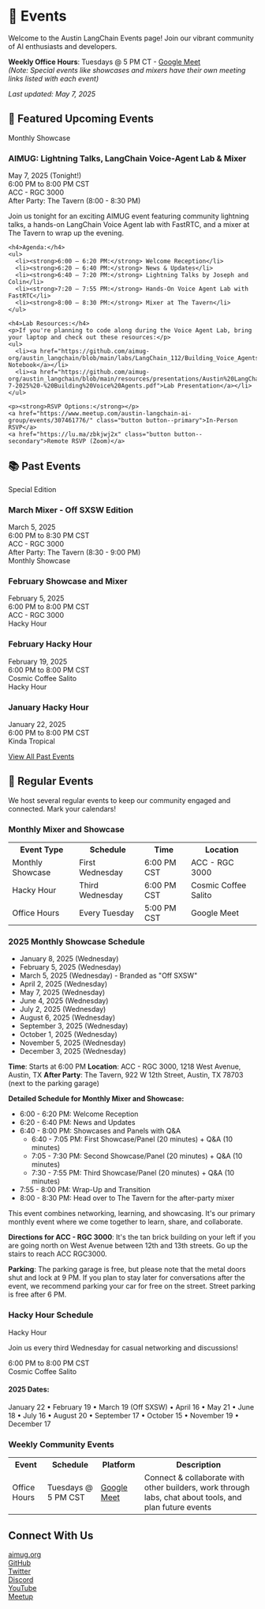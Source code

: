# 📅 Events

Welcome to the Austin LangChain Events page! Join our vibrant community of AI enthusiasts and developers.

**Weekly Office Hours**: Tuesdays @ 5 PM CT - [Google Meet](https://meet.google.com/fsm-nawg-cng)  
*(Note: Special events like showcases and mixers have their own meeting links listed with each event)*

*Last updated: May 7, 2025*

## 🎯 Featured Upcoming Events

<div class="event-grid">
  <div class="event-card">
    <span class="event-badge showcase-badge">Monthly Showcase</span>
    <h3>AIMUG: Lightning Talks, LangChain Voice-Agent Lab & Mixer</h3>
    <div class="event-info">
      <i class="fas fa-calendar"></i>
      <span>May 7, 2025 (Tonight!)</span>
    </div>
    <div class="event-info">
      <i class="fas fa-clock"></i>
      <span>6:00 PM to 8:00 PM CST</span>
    </div>
    <div class="event-info">
      <i class="fas fa-map-marker-alt"></i>
      <span>ACC - RGC 3000</span>
    </div>
    <div class="event-info">
      <i class="fas fa-glass-cheers"></i>
      <span>After Party: The Tavern (8:00 - 8:30 PM)</span>
    </div>
    <p>Join us tonight for an exciting AIMUG event featuring community lightning talks, a hands-on LangChain Voice Agent lab with FastRTC, and a mixer at The Tavern to wrap up the evening.</p>
    
    <h4>Agenda:</h4>
    <ul>
      <li><strong>6:00 – 6:20 PM:</strong> Welcome Reception</li>
      <li><strong>6:20 – 6:40 PM:</strong> News & Updates</li>
      <li><strong>6:40 – 7:20 PM:</strong> Lightning Talks by Joseph and Colin</li>
      <li><strong>7:20 – 7:55 PM:</strong> Hands-On Voice Agent Lab with FastRTC</li>
      <li><strong>8:00 – 8:30 PM:</strong> Mixer at The Tavern</li>
    </ul>
    
    <h4>Lab Resources:</h4>
    <p>If you're planning to code along during the Voice Agent Lab, bring your laptop and check out these resources:</p>
    <ul>
      <li><a href="https://github.com/aimug-org/austin_langchain/blob/main/labs/LangChain_112/Building_Voice_Agents_with_FastRTC.ipynb">Lab Notebook</a></li>
      <li><a href="https://github.com/aimug-org/austin_langchain/blob/main/resources/presentations/Austin%20LangChain%205-7-2025%20-%20Building%20Voice%20Agents.pdf">Lab Presentation</a></li>
    </ul>
    
    <p><strong>RSVP Options:</strong></p>
    <a href="https://www.meetup.com/austin-langchain-ai-group/events/307461776/" class="button button--primary">In-Person RSVP</a>
    <a href="https://lu.ma/zbkjwj2x" class="button button--secondary">Remote RSVP (Zoom)</a>
  </div>
</div>

## 📚 Past Events

<div class="event-card">
  <span class="event-badge showcase-badge">Special Edition</span>
  <h3>March Mixer - Off SXSW Edition</h3>
  <div class="event-info">
    <i class="fas fa-calendar"></i>
    <span>March 5, 2025</span>
  </div>
  <div class="event-info">
    <i class="fas fa-clock"></i>
    <span>6:00 PM to 8:30 PM CST</span>
  </div>
  <div class="event-info">
    <i class="fas fa-map-marker-alt"></i>
    <span>ACC - RGC 3000</span>
  </div>
  <div class="event-info">
    <i class="fas fa-glass-cheers"></i>
    <span>After Party: The Tavern (8:30 - 9:00 PM)</span>
  </div>
</div>

<div class="event-card">
  <span class="event-badge showcase-badge">Monthly Showcase</span>
  <h3>February Showcase and Mixer</h3>
  <div class="event-info">
    <i class="fas fa-calendar"></i>
    <span>February 5, 2025</span>
  </div>
  <div class="event-info">
    <i class="fas fa-clock"></i>
    <span>6:00 PM to 8:00 PM CST</span>
  </div>
  <div class="event-info">
    <i class="fas fa-map-marker-alt"></i>
    <span>ACC - RGC 3000</span>
  </div>
</div>

<div class="event-card">
  <span class="event-badge hacky-hour-badge">Hacky Hour</span>
  <h3>February Hacky Hour</h3>
  <div class="event-info">
    <i class="fas fa-calendar"></i>
    <span>February 19, 2025</span>
  </div>
  <div class="event-info">
    <i class="fas fa-clock"></i>
    <span>6:00 PM to 8:00 PM CST</span>
  </div>
  <div class="event-info">
    <i class="fas fa-map-marker-alt"></i>
    <span>Cosmic Coffee Salito</span>
  </div>
</div>

<div class="event-card">
  <span class="event-badge hacky-hour-badge">Hacky Hour</span>
  <h3>January Hacky Hour</h3>
  <div class="event-info">
    <i class="fas fa-calendar"></i>
    <span>January 22, 2025</span>
  </div>
  <div class="event-info">
    <i class="fas fa-clock"></i>
    <span>6:00 PM to 8:00 PM CST</span>
  </div>
  <div class="event-info">
    <i class="fas fa-map-marker-alt"></i>
    <span>Kinda Tropical</span>
  </div>
</div>

<p class="text-center">
  <a href="https://www.meetup.com/austin-langchain-ai-group/events/past/" class="button button--secondary">View All Past Events</a>
</p>

## 📅 Regular Events

We host several regular events to keep our community engaged and connected. Mark your calendars!

### <i class="fas fa-calendar-alt"></i> Monthly Mixer and Showcase

<table class="schedule-table">
  <tr>
    <th>Event Type</th>
    <th>Schedule</th>
    <th>Time</th>
    <th>Location</th>
  </tr>
  <tr>
    <td><span class="event-badge showcase-badge">Monthly Showcase</span></td>
    <td>First Wednesday</td>
    <td>6:00 PM CST</td>
    <td>ACC - RGC 3000</td>
  </tr>
  <tr>
    <td><span class="event-badge hacky-hour-badge">Hacky Hour</span></td>
    <td>Third Wednesday</td>
    <td>6:00 PM CST</td>
    <td>Cosmic Coffee Salito</td>
  </tr>
  <tr>
    <td><i class="fas fa-users"></i> Office Hours</td>
    <td>Every Tuesday</td>
    <td>5:00 PM CST</td>
    <td>Google Meet</td>
  </tr>
</table>

### <i class="fas fa-calendar-check"></i> 2025 Monthly Showcase Schedule
- January 8, 2025 (Wednesday)
- February 5, 2025 (Wednesday)
- March 5, 2025 (Wednesday) - Branded as "Off SXSW"
- April 2, 2025 (Wednesday)
- May 7, 2025 (Wednesday)
- June 4, 2025 (Wednesday)
- July 2, 2025 (Wednesday)
- August 6, 2025 (Wednesday)
- September 3, 2025 (Wednesday)
- October 1, 2025 (Wednesday)
- November 5, 2025 (Wednesday)
- December 3, 2025 (Wednesday)

**Time**: Starts at 6:00 PM
**Location**: ACC - RGC 3000, 1218 West Avenue, Austin, TX
**After Party**: The Tavern, 922 W 12th Street, Austin, TX 78703 (next to the parking garage)

**Detailed Schedule for Monthly Mixer and Showcase:**
- 6:00 - 6:20 PM: Welcome Reception
- 6:20 - 6:40 PM: News and Updates
- 6:40 - 8:00 PM: Showcases and Panels with Q&A
  - 6:40 - 7:05 PM: First Showcase/Panel (20 minutes) + Q&A (10 minutes)
  - 7:05 - 7:30 PM: Second Showcase/Panel (20 minutes) + Q&A (10 minutes)
  - 7:30 - 7:55 PM: Third Showcase/Panel (20 minutes) + Q&A (10 minutes)
- 7:55 - 8:00 PM: Wrap-Up and Transition
- 8:00 - 8:30 PM: Head over to The Tavern for the after-party mixer

This event combines networking, learning, and showcasing. It's our primary monthly event where we come together to learn, share, and collaborate.

**Directions for ACC - RGC 3000**: It's the tan brick building on your left if you are going north on West Avenue between 12th and 13th streets. Go up the stairs to reach ACC RGC3000.

**Parking**: The parking garage is free, but please note that the metal doors shut and lock at 9 PM. If you plan to stay later for conversations after the event, we recommend parking your car for free on the street. Street parking is free after 6 PM.

### <i class="fas fa-beer"></i> Hacky Hour Schedule

<div class="event-card">
  <span class="event-badge hacky-hour-badge">Hacky Hour</span>
  <p>Join us every third Wednesday for casual networking and discussions!</p>
  <div class="event-info">
    <i class="fas fa-clock"></i>
    <span>6:00 PM to 8:00 PM CST</span>
  </div>
  <div class="event-info">
    <i class="fas fa-map-marker-alt"></i>
    <span>Cosmic Coffee Salito</span>
  </div>
</div>

#### 2025 Dates:
<div class="schedule-item">
  <i class="fas fa-calendar-check"></i>
  <span>January 22 • February 19 • March 19 (Off SXSW) • April 16 • May 21 • June 18 • July 16 • August 20 • September 17 • October 15 • November 19 • December 17</span>
</div>

### <i class="fas fa-handshake"></i> Weekly Community Events

<table class="schedule-table">
  <tr>
    <th>Event</th>
    <th>Schedule</th>
    <th>Platform</th>
    <th>Description</th>
  </tr>
  <tr>
    <td><i class="fas fa-users"></i> Office Hours</td>
    <td>Tuesdays @ 5 PM CST</td>
    <td><a href="https://meet.google.com/fsm-nawg-cng">Google Meet</a></td>
    <td>Connect & collaborate with other builders, work through labs, chat about tools, and plan future events</td>
  </tr>
</table>

## <i class="fas fa-link"></i> Connect With Us

<div class="event-grid">
  <div class="event-card">
    <div class="event-info">
      <i class="fas fa-globe"></i>
      <a href="https://aimug.org">aimug.org</a>
    </div>
    <div class="event-info">
      <i class="fab fa-github"></i>
      <a href="https://github.com/aimug-org/austin_langchain">GitHub</a>
    </div>
    <div class="event-info">
      <i class="fab fa-twitter"></i>
      <a href="https://twitter.com/AustinLangChain">Twitter</a>
    </div>
  </div>
  <div class="event-card">
    <div class="event-info">
      <i class="fab fa-discord"></i>
      <a href="https://discord.gg/JzWgadPFQd">Discord</a>
    </div>
    <div class="event-info">
      <i class="fab fa-youtube"></i>
      <a href="https://www.youtube.com/channel/UC03IXA4KU6hOQ_3YPTbS0ig">YouTube</a>
    </div>
    <div class="event-info">
      <i class="fab fa-meetup"></i>
      <a href="https://www.meetup.com/austin-langchain-ai-group/events/">Meetup</a>
    </div>
  </div>
</div>
